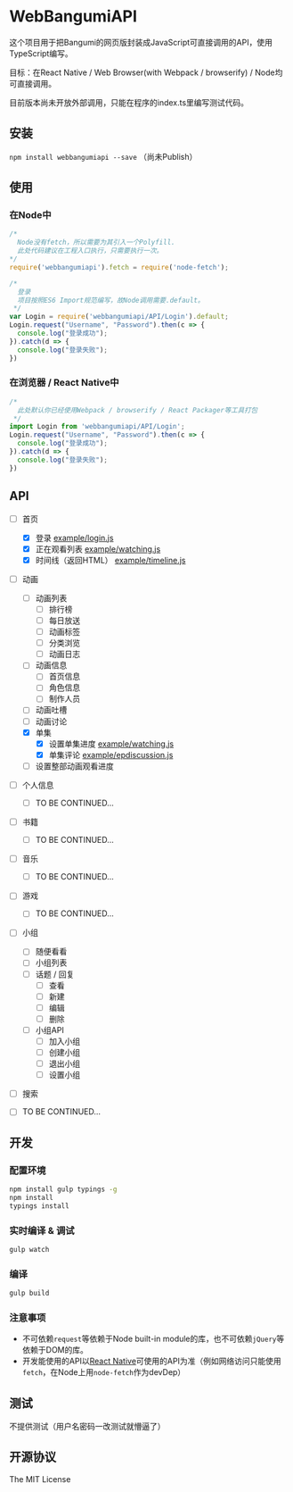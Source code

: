 WebBangumiAPI
======================================

这个项目用于把Bangumi的网页版封装成JavaScript可直接调用的API，使用TypeScript编写。

目标：在React Native / Web Browser(with Webpack / browserify) / Node均可直接调用。

目前版本尚未开放外部调用，只能在程序的index.ts里编写测试代码。

## 安装
``npm install webbangumiapi --save`` （尚未Publish）

## 使用
### 在Node中
```javascript
/* 
  Node没有fetch，所以需要为其引入一个Polyfill. 
  此处代码建议在工程入口执行，只需要执行一次。
*/
require('webbangumiapi').fetch = require('node-fetch');

/*
  登录
  项目按照ES6 Import规范编写，故Node调用需要.default。
 */
var Login = require('webbangumiapi/API/Login').default;
Login.request("Username", "Password").then(c => {
  console.log("登录成功");
}).catch(d => {
  console.log("登录失败");
})
```

### 在浏览器 / React Native中
```javascript
/*
  此处默认你已经使用Webpack / browserify / React Packager等工具打包
 */
import Login from 'webbangumiapi/API/Login';
Login.request("Username", "Password").then(c => {
  console.log("登录成功");
}).catch(d => {
  console.log("登录失败");
})
```


## API
- [ ] 首页
  - [x] 登录 [example/login.js](``API/Login``)
  - [x] 正在观看列表 [example/watching.js](``API/WatchingList``)
  - [x] 时间线（返回HTML） [example/timeline.js](``API/Timeline``)
- [ ] 动画
  - [ ] 动画列表
     - [ ] 排行榜
     - [ ] 每日放送
     - [ ] 动画标签
     - [ ] 分类浏览
     - [ ] 动画日志
  - [ ] 动画信息
     - [ ] 首页信息
     - [ ] 角色信息
     - [ ] 制作人员
  - [ ] 动画吐槽
  - [ ] 动画讨论
  - [x] 单集
     - [x] 设置单集进度 [example/watching.js](``API/Anime/Watched``)
     - [x] 单集评论 [example/epdiscussion.js](``API/Anime/EpDiscussion``)
  - [ ] 设置整部动画观看进度
- [ ] 个人信息
     - [ ] TO BE CONTINUED...
- [ ] 书籍
     - [ ] TO BE CONTINUED...
- [ ] 音乐
     - [ ] TO BE CONTINUED...
- [ ] 游戏
     - [ ] TO BE CONTINUED...
- [ ] 小组
  - [ ] 随便看看
  - [ ] 小组列表
  - [ ] 话题 / 回复
      - [ ] 查看
      - [ ] 新建
      - [ ] 编辑
      - [ ] 删除
  - [ ] 小组API
      - [ ] 加入小组
      - [ ] 创建小组
      - [ ] 退出小组
      - [ ] 设置小组
- [ ] 搜索
- [ ] TO BE CONTINUED...
      

## 开发
### 配置环境
```bash
npm install gulp typings -g
npm install
typings install
```
### 实时编译 & 调试
```bash
gulp watch
```
### 编译
```bash
gulp build
```
### 注意事项
- 不可依赖``request``等依赖于Node built-in module的库，也不可依赖``jQuery``等依赖于DOM的库。
- 开发能使用的API以[React Native](https://facebook.github.io/react-native/)可使用的API为准（例如网络访问只能使用``fetch``，在Node上用``node-fetch``作为devDep）


## 测试
不提供测试（用户名密码一改测试就懵逼了）

## 开源协议
The MIT License